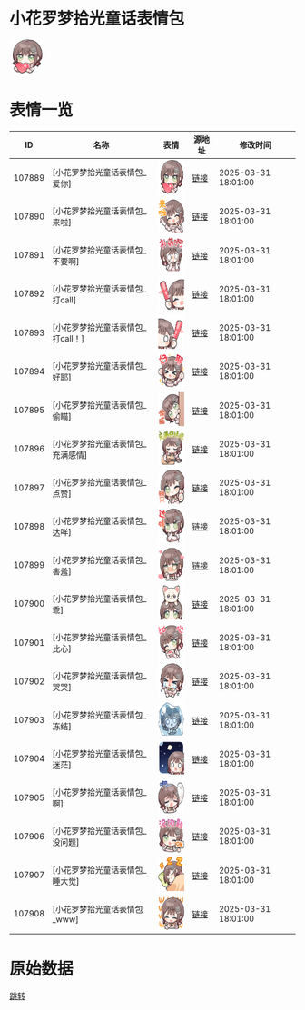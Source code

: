 # 小花罗梦拾光童话表情包

<img src="./cover.png" height="60" alt="cover" />

# 表情一览

|ID|名称|表情|源地址|修改时间|
|----|----|----|----|----|
|107889|[小花罗梦拾光童话表情包_爱你]|<img src="./pic/107889_%5B小花罗梦拾光童话表情包_爱你%5D.png" height="60" alt="爱你"/>|[链接](https://i0.hdslb.com/bfs/garb/749e7b04e3a73225532c3c62ef3b4f43fac4a5d1.png)|2025-03-31 18:01:00|
|107890|[小花罗梦拾光童话表情包_来啦]|<img src="./pic/107890_%5B小花罗梦拾光童话表情包_来啦%5D.png" height="60" alt="来啦"/>|[链接](https://i0.hdslb.com/bfs/garb/fc6d9746c14fbf2985d58fd51392801abcca14c0.png)|2025-03-31 18:01:00|
|107891|[小花罗梦拾光童话表情包_不要啊]|<img src="./pic/107891_%5B小花罗梦拾光童话表情包_不要啊%5D.png" height="60" alt="不要啊"/>|[链接](https://i0.hdslb.com/bfs/garb/b7c8fd5e7da5331e492058a985d5e61909adf709.png)|2025-03-31 18:01:00|
|107892|[小花罗梦拾光童话表情包_打call]|<img src="./pic/107892_%5B小花罗梦拾光童话表情包_打call%5D.png" height="60" alt="打call"/>|[链接](https://i0.hdslb.com/bfs/garb/c45ecb62361fbf93bf221b9852cb77173bc6854e.png)|2025-03-31 18:01:00|
|107893|[小花罗梦拾光童话表情包_打call！]|<img src="./pic/107893_%5B小花罗梦拾光童话表情包_打call！%5D.png" height="60" alt="打call！"/>|[链接](https://i0.hdslb.com/bfs/garb/1e1bd4f2e49477ce939d32a6b00be829bd29a76b.png)|2025-03-31 18:01:00|
|107894|[小花罗梦拾光童话表情包_好耶]|<img src="./pic/107894_%5B小花罗梦拾光童话表情包_好耶%5D.png" height="60" alt="好耶"/>|[链接](https://i0.hdslb.com/bfs/garb/faad1c2ab6ab0619230adbf922d74fc90d21cf1d.png)|2025-03-31 18:01:00|
|107895|[小花罗梦拾光童话表情包_偷瞄]|<img src="./pic/107895_%5B小花罗梦拾光童话表情包_偷瞄%5D.png" height="60" alt="偷瞄"/>|[链接](https://i0.hdslb.com/bfs/garb/24314782b719ef4a38c2e455e43f6e50c3c031f1.png)|2025-03-31 18:01:00|
|107896|[小花罗梦拾光童话表情包_充满感情]|<img src="./pic/107896_%5B小花罗梦拾光童话表情包_充满感情%5D.png" height="60" alt="充满感情"/>|[链接](https://i0.hdslb.com/bfs/garb/f6aa8f1b861c71e4eff1488ee7db1731b5ad0841.png)|2025-03-31 18:01:00|
|107897|[小花罗梦拾光童话表情包_点赞]|<img src="./pic/107897_%5B小花罗梦拾光童话表情包_点赞%5D.png" height="60" alt="点赞"/>|[链接](https://i0.hdslb.com/bfs/garb/bcdc8c83d098648a23f319fedd16dd809f65b4bd.png)|2025-03-31 18:01:00|
|107898|[小花罗梦拾光童话表情包_达咩]|<img src="./pic/107898_%5B小花罗梦拾光童话表情包_达咩%5D.png" height="60" alt="达咩"/>|[链接](https://i0.hdslb.com/bfs/garb/7d7e079c7f90cdcf9cca9cfa2fb093822c99b2e3.png)|2025-03-31 18:01:00|
|107899|[小花罗梦拾光童话表情包_害羞]|<img src="./pic/107899_%5B小花罗梦拾光童话表情包_害羞%5D.png" height="60" alt="害羞"/>|[链接](https://i0.hdslb.com/bfs/garb/fce9e7e5fed82509219362dcc6d9cf69166ac314.png)|2025-03-31 18:01:00|
|107900|[小花罗梦拾光童话表情包_乖]|<img src="./pic/107900_%5B小花罗梦拾光童话表情包_乖%5D.png" height="60" alt="乖"/>|[链接](https://i0.hdslb.com/bfs/garb/ff81975c8032ae30f29c707dae236f04e9e31274.png)|2025-03-31 18:01:00|
|107901|[小花罗梦拾光童话表情包_比心]|<img src="./pic/107901_%5B小花罗梦拾光童话表情包_比心%5D.png" height="60" alt="比心"/>|[链接](https://i0.hdslb.com/bfs/garb/bf3e54bd7e2c15ff99126e0368252322475fdf2b.png)|2025-03-31 18:01:00|
|107902|[小花罗梦拾光童话表情包_哭哭]|<img src="./pic/107902_%5B小花罗梦拾光童话表情包_哭哭%5D.png" height="60" alt="哭哭"/>|[链接](https://i0.hdslb.com/bfs/garb/f2c0c54ab7d87bd4fd89211819867a17c263f5e1.png)|2025-03-31 18:01:00|
|107903|[小花罗梦拾光童话表情包_冻结]|<img src="./pic/107903_%5B小花罗梦拾光童话表情包_冻结%5D.png" height="60" alt="冻结"/>|[链接](https://i0.hdslb.com/bfs/garb/10d5111abf81130c95c5160f766a693a0568e4b9.png)|2025-03-31 18:01:00|
|107904|[小花罗梦拾光童话表情包_迷茫]|<img src="./pic/107904_%5B小花罗梦拾光童话表情包_迷茫%5D.png" height="60" alt="迷茫"/>|[链接](https://i0.hdslb.com/bfs/garb/361f0c9335fb1edbe1c12597ecf7d687989e3ca1.png)|2025-03-31 18:01:00|
|107905|[小花罗梦拾光童话表情包_啊]|<img src="./pic/107905_%5B小花罗梦拾光童话表情包_啊%5D.png" height="60" alt="啊"/>|[链接](https://i0.hdslb.com/bfs/garb/40e81f585f84ae1a5966c57ddea54e4810b33294.png)|2025-03-31 18:01:00|
|107906|[小花罗梦拾光童话表情包_没问题]|<img src="./pic/107906_%5B小花罗梦拾光童话表情包_没问题%5D.png" height="60" alt="没问题"/>|[链接](https://i0.hdslb.com/bfs/garb/3e6e397fc31d93fd86366a43670517b37ae6e129.png)|2025-03-31 18:01:00|
|107907|[小花罗梦拾光童话表情包_睡大觉]|<img src="./pic/107907_%5B小花罗梦拾光童话表情包_睡大觉%5D.png" height="60" alt="睡大觉"/>|[链接](https://i0.hdslb.com/bfs/garb/f1add408b38295b977ff55d9ae7406467b7a977a.png)|2025-03-31 18:01:00|
|107908|[小花罗梦拾光童话表情包_www]|<img src="./pic/107908_%5B小花罗梦拾光童话表情包_www%5D.png" height="60" alt="www"/>|[链接](https://i0.hdslb.com/bfs/garb/98966c6daccd96d849c670e68ca3094379a05b2c.png)|2025-03-31 18:01:00|

# 原始数据

[跳转](./raw.json)

